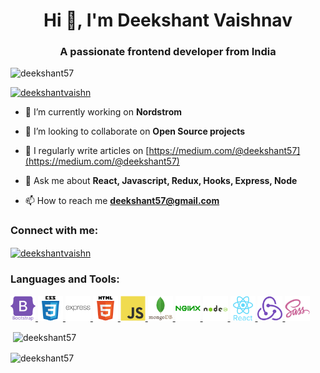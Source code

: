 <h1 align="center">Hi 👋, I'm Deekshant Vaishnav</h1>
<h3 align="center">A passionate frontend developer from India</h3>

<p align="left"> <img src="https://komarev.com/ghpvc/?username=deekshant57&label=Profile%20views&color=0e75b6&style=flat" alt="deekshant57" /> </p>

<p align="left"> <a href="https://twitter.com/deekshantvaishn" target="blank"><img src="https://img.shields.io/twitter/follow/deekshantvaishn?logo=twitter&style=for-the-badge" alt="deekshantvaishn" /></a> </p>

- 🔭 I’m currently working on **Nordstrom**

- 👯 I’m looking to collaborate on **Open Source projects**

- 📝 I regularly write articles on [https://medium.com/@deekshant57](https://medium.com/@deekshant57)

- 💬 Ask me about **React, Javascript, Redux, Hooks, Express, Node**

- 📫 How to reach me **deekshant57@gmail.com**

<h3 align="left">Connect with me:</h3>
<p align="left">
<a href="https://twitter.com/deekshantvaishn" target="blank"><img align="center" src="https://raw.githubusercontent.com/rahuldkjain/github-profile-readme-generator/master/src/images/icons/Social/twitter.svg" alt="deekshantvaishn" height="30" width="40" /></a>
</p>

<h3 align="left">Languages and Tools:</h3>
<p align="left"> <a href="https://getbootstrap.com" target="_blank" rel="noreferrer"> <img src="https://raw.githubusercontent.com/devicons/devicon/master/icons/bootstrap/bootstrap-plain-wordmark.svg" alt="bootstrap" width="40" height="40"/> </a> <a href="https://www.w3schools.com/css/" target="_blank" rel="noreferrer"> <img src="https://raw.githubusercontent.com/devicons/devicon/master/icons/css3/css3-original-wordmark.svg" alt="css3" width="40" height="40"/> </a> <a href="https://expressjs.com" target="_blank" rel="noreferrer"> <img src="https://raw.githubusercontent.com/devicons/devicon/master/icons/express/express-original-wordmark.svg" alt="express" width="40" height="40"/> </a> <a href="https://www.w3.org/html/" target="_blank" rel="noreferrer"> <img src="https://raw.githubusercontent.com/devicons/devicon/master/icons/html5/html5-original-wordmark.svg" alt="html5" width="40" height="40"/> </a> <a href="https://developer.mozilla.org/en-US/docs/Web/JavaScript" target="_blank" rel="noreferrer"> <img src="https://raw.githubusercontent.com/devicons/devicon/master/icons/javascript/javascript-original.svg" alt="javascript" width="40" height="40"/> </a> <a href="https://www.mongodb.com/" target="_blank" rel="noreferrer"> <img src="https://raw.githubusercontent.com/devicons/devicon/master/icons/mongodb/mongodb-original-wordmark.svg" alt="mongodb" width="40" height="40"/> </a> <a href="https://www.nginx.com" target="_blank" rel="noreferrer"> <img src="https://raw.githubusercontent.com/devicons/devicon/master/icons/nginx/nginx-original.svg" alt="nginx" width="40" height="40"/> </a> <a href="https://nodejs.org" target="_blank" rel="noreferrer"> <img src="https://raw.githubusercontent.com/devicons/devicon/master/icons/nodejs/nodejs-original-wordmark.svg" alt="nodejs" width="40" height="40"/> </a> <a href="https://reactjs.org/" target="_blank" rel="noreferrer"> <img src="https://raw.githubusercontent.com/devicons/devicon/master/icons/react/react-original-wordmark.svg" alt="react" width="40" height="40"/> </a> <a href="https://redux.js.org" target="_blank" rel="noreferrer"> <img src="https://raw.githubusercontent.com/devicons/devicon/master/icons/redux/redux-original.svg" alt="redux" width="40" height="40"/> </a> <a href="https://sass-lang.com" target="_blank" rel="noreferrer"> <img src="https://raw.githubusercontent.com/devicons/devicon/master/icons/sass/sass-original.svg" alt="sass" width="40" height="40"/> </a> </p>

<p>&nbsp;<img align="center" src="https://github-readme-stats.vercel.app/api?username=deekshant57&show_icons=true&locale=en" alt="deekshant57" /></p>

<p><img align="center" src="https://github-readme-streak-stats.herokuapp.com/?user=deekshant57&" alt="deekshant57" /></p>
